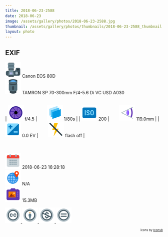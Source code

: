 ```yaml
---
title: 2018-06-23-2588
date: 2018-06-23
image: /assets/gallery/photos/2018-06-23-2588.jpg
thumbnail: /assets/gallery/photos/thumbnails/2018-06-23-2588_thumbnail.jpg
layout: photo
---
```

<style>
  div.container {
    width: 100% !important;
    max-width: none !important;
  }
  img.main-img {
    height: auto !important;
    max-width: 100% !important;
    max-height: 100vh !important;
  }
  img.exif {
    width: 50px;
    height: 50px;
  }
</style>

## EXIF
<img src='/assets/images/icons/camera.png' class='exif'> Canon EOS 80D  
<img src='/assets/images/icons/lens.png' class='exif'> TAMRON SP 70-300mm F/4-5.6 Di VC USD A030
<br><br>

| <img src='/assets/images/icons/aperture.png' class='exif'> f/4.5 | &emsp;&emsp;<img src='/assets/images/icons/shutter-speed.png' class='exif'> 1/80s |
| <img src='/assets/images/icons/iso.png' class='exif'> 200 | &emsp;&emsp;<img src='/assets/images/icons/focal-length.png' class='exif'> 119.0mm |
| <img src='/assets/images/icons/exposure.png' class='exif'> 0.0 EV | &emsp;&emsp;<img src='/assets/images/icons/flash-off.png' class='exif'> flash off |

<br><br>
<img src='/assets/images/icons/calendar.png' class='exif'> 2018-06-23 16:28:18  
<img src='/assets/images/icons/location.png' class='exif'> N/A  
<img src='/assets/images/icons/image.png' class='exif'> 15.3MB

<a href='https://creativecommons.org/licenses/by-nc-nd/2.0/' class='no-underline'>
  <img src='/assets/images/icons/ccl/cc.png' class='exif'>
  <img src='/assets/images/icons/ccl/by.png' class='exif'>
  <img src='/assets/images/icons/ccl/nc.png' class='exif'>
  <img src='/assets/images/icons/ccl/nd.png' class='exif'>
</a>

<span style='float: right; font-size: 0.6rem'>icons by <a target="_blank" href="https://icons8.com">Icons8</a></span>
<br>
